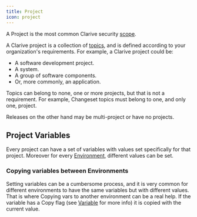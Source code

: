 ```yaml
---
title: Project
icon: project
---
```


A Project is the most common Clarive security [scope](concepts/scope).

A Clarive project is a collection of [topics](concepts/topic), and is defined according to your organization's
requirements. For example, a Clarive project could be:

- A software development project.
- A system.
- A group of software components.
- Or, more commonly, an application.

Topics can belong to none, one or more projects, but that is not a requirement. For example, Changeset topics must
belong to one, and only one, project.

Releases on the other hand may be multi-project or have no projects.

## Project Variables

Every project can have a set of variables with values set specifically for that project. Moreover for every
[Environment](concepts/environment), different values can be set.

### Copying variables between Environments

Setting variables can be a cumbersome process, and it is very common for different environments to have the same
variables but with different values. That is where Copying vars to another environment can be a real help. If the
variable has a Copy flag (see [Variable](concepts/variable) for more info) it is copied with the current value.
